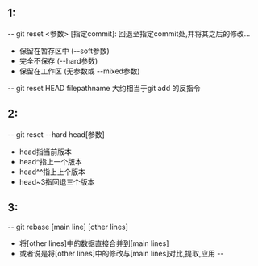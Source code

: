 ## 1:
-- git reset <参数> \[指定commit\]:
回退至指定commit处,并将其之后的修改...
* 保留在暂存区中 (--soft参数)
* 完全不保存  (--hard参数)
* 保留在工作区 (无参数或 --mixed参数)

-- git reset HEAD filepathname
大约相当于git add 的反指令
## 2:
-- git reset --hard head\[参数\]
* head指当前版本
* head^指上一个版本
* head^^指上上个版本
* head~3指回退三个版本

## 3:
-- git rebase \[main line\] \[other lines\]
* 将\[other lines\]中的数据直接合并到\[main lines\]
* 或者说是将\[other lines\]中的修改与\[main lines\]对比,提取,应用
-- 